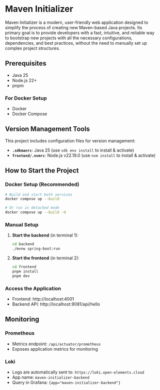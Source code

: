 # Maven Initializer

Maven Initializer is a modern, user-friendly web application designed to simplify the process of
creating new Maven-based Java projects. Its primary goal is to provide developers with a fast,
intuitive, and reliable way to bootstrap new projects with all the necessary configurations,
dependencies, and best practices, without the need to manually set up complex project structures.

## Prerequisites

- Java 25
- Node.js 22+
- pnpm

### For Docker Setup

- Docker
- Docker Compose

## Version Management Tools

This project includes configuration files for version management:

- **`.sdkmanrc`**: Java 25 (use `sdk env install` to install & activate)
- **`frontend/.nvmrc`**: Node.js v22.19.0 (use `nvm install` to install & activate)

## How to Start the Project

### Docker Setup (Recommended)

```bash
# Build and start both services
docker compose up --build

# Or run in detached mode
docker compose up --build -d
```

### Manual Setup

1. **Start the backend** (in terminal 1):

   ```bash
   cd backend
   ./mvnw spring-boot:run
   ```

2. **Start the frontend** (in terminal 2):
   ```bash
   cd frontend
   pnpm install
   pnpm dev
   ```

### Access the Application

- Frontend: http://localhost:4001
- Backend API: http://localhost:9081/api/hello

## Monitoring

### Prometheus

- Metrics endpoint: `/api/actuator/prometheus`
- Exposes application metrics for monitoring

### Loki

- Logs are automatically sent to: `https://loki.open-elements.cloud`
- App name: `maven-initializer-backend`
- Query in Grafana: `{app="maven-initializer-backend"}`
